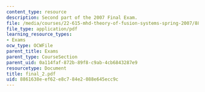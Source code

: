```yaml
---
content_type: resource
description: Second part of the 2007 Final Exam.
file: /media/courses/22-615-mhd-theory-of-fusion-systems-spring-2007/8861638eef62e8c784e2088e645ecc9c_final_2.pdf
file_type: application/pdf
learning_resource_types:
- Exams
ocw_type: OCWFile
parent_title: Exams
parent_type: CourseSection
parent_uid: 0a114faf-872b-89f8-c9ab-4cb6843287e9
resourcetype: Document
title: final_2.pdf
uid: 8861638e-ef62-e8c7-84e2-088e645ecc9c
---
```

